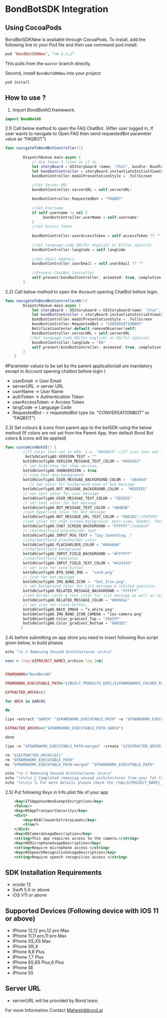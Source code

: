 
# BondBotSDK Integration

## Using CocoaPods

BondBotSDKNew is available through CocoaPods. To install, add the following line to your Pod file and then use command pod install:

```ruby
pod ‘BondBotSDKNew’, ‘~> 1.3.1’
```
This pulls from the `master` branch directly.

Second, install `BondBotSDKNew` into your project:

```ruby
pod install
```

## How to use ?
1) Import BondBotAO.framework.

```swift
import BondBotAO
```

2.1) Call below method to open the FAQ ChatBot. (After user logged in, If user wants to navigate to Open FAQ then send requestedBot parameter value as “FAQBOT”)

```swift
func navigateToBondBotController(){
          
        DispatchQueue.main.async {
            // Use these 3 lines as it is.
            let storyBoard = UIStoryboard (name: "Chat", bundle: Bundle(for: BondBotAO.self))
            let bondbotController = storyBoard.instantiateInitialViewController() as! BondBotAO
            bondbotController.modalPresentationStyle = .fullScreen
            
            //Set Server URL
            bondbotController.serverURL = self.serverURL!

            bondbotController.RequestedBot = "FAQBOT"
           
            //Set Username
            if self.username != nil {
                 bondbotController.userName = self.username!
            }
            //Set Access Token
            
            bondbotController.userAccessToken = self.accessToken ?? ""
            
            //Set language code EN(for english) or ES(for spanish)
            bondbotController.langCode = self.langCode
            
            //Set Email Address
            bondbotController.userEmail = self.userEmail ?? ""
            
            //Present ChatBot Controller
            self.present(bondbotController, animated: true, completion: nil)
        }

```

2.2) Call below method to open the Account opening ChatBot before login.

```swift
func navigateToBondBotControllerAO(){
        DispatchQueue.main.async {
            let storyBoard : UIStoryboard = UIStoryboard(name: "Chat", bundle:Bundle(for: BondBotAO.self))
            let bondbotController = storyBoard.instantiateInitialViewController() as! BondBotAO
            bondbotController.modalPresentationStyle = .fullScreen
            bondbotController.RequestedBot = "CONVERSATIONBOT"
            NotificationCenter.default.removeObserver(self)
            bondbotController.serverURL = self.serverURL
           //Set language code EN(for english) or ES(for spanish)
            bondbotController.langCode = "EN"
            self.present(bondbotController, animated: true, completion: nil)
        }
    }
```

#Parameter values to be set by the parent application(all are mandatory except in Account opening chatbot before login )

- userEmail -> User Email
- serverURL -> server URL  
- userName -> User Name
- authToken -> Authentication Token
- userAccessToken -> Access Token
- langCode -> Language Code
- RequestedBot - > requestedBot type (ie. “CONVERSATIONBOT” or “FAQBOT”)



2.3) Set colours & icons from parent app to the botSDK using the below method 
(If colors are not set from the Parent App, then default Bond Bot colors & icons will be applied)

```swift
func customiseBotUI() {
        //If color then set in HEX. i.e. “#0000FF" //If icon then set i.e. "abc.png"
      	 botSdkConfigAO.VERSION_TEXT = ""
        botSdkConfigAO.VERSION_MESSAGE_TEXT_COLOR = "#6001D2"
        // set hide/show for show version.
        botSdkConfigAO.SHOWVERSION = true
        // view User msg background
        botSdkConfigAO.USER_MESSGAE_BACKGROUND_COLOR =  "e8e8e8"
	       // set color for background view of bot message
        botSdkConfigAO.BOT_MESSGAE_BACKGROUND_COLOR =  "#EEEEEE"
        // set text color for user message
        botSdkConfigAO.USER_MESSGAE_TEXT_COLOR = "EEEEEE"
        // set text color for bot message
        botSdkConfigAO.BOT_MESSGAE_TEXT_COLOR = "4B4B4B"
        //set hyperlink color for bot message
        botSdkConfigAO.BOT_MESSAGE_URL_TEXT_COLOR = "6001D2"//F8F8F8"
        //set color for chat screen background. main view, header, footer.
        botSdkConfigAO.CHAT_SCREEN_BACKGROUND = "FFFFFF"//e8e8e8"
        // chatTextfield placeholder text
        botSdkConfigAO.INPUT_MSG_TEXT = "Say Something.."
        //chatTextfield placeholder color
        botSdkConfigAO.PLACEHOLDER_COLOR = "#A6A6A6"
        //chatTextfield background
        botSdkConfigAO.INPUT_FIELD_BACKGROUND = "#FFFFFF"
        //chatTextfield textcolor
        botSdkConfigAO.INPUT_FIELD_TEXT_COLOR = "#434343"
        // set icon for send button
        botSdkConfigAO.BTN_SEND_IMG =  "send.png"
        // Icon for bot message
        botSdkConfigAO.IMG_BOND_ICON =  "bot_Icon.png"
        // set background color for List message & related question.
        botSdkConfigAO.RELATED_MESSAGE_BACKGROUND = "FFFFFF"
        //set border color & text color for list message as well as related question. Text color for 		greet message.
        botSdkConfigAO.RELATED_MESSAGE_COLOR = "#009dac"
        // set icon for close button.
        botSdkConfigAO.BACK_IMAGE = “x_white.png"
        botSdkConfigAO.IMG_BOND_ICON_CAMERA = “ios-camera.png"
        botSdkConfigAO.Color_gradient_Top = "3985FF"
        botSdkConfigAO.Color_gradient_Bottom = "6001D2"
       }
```
2.4) before submitting on app store you need to insert following Run script given below, in build phases

```ruby
echo "\n ⏱ Removing Unused Architectures \n\n\n"

exec > /tmp/${PROJECT_NAME}_archive.log 2>&1


FRAMEWORK="BondBotAO"

FRAMEWORK_EXECUTABLE_PATH="${BUILT_PRODUCTS_DIR}/${FRAMEWORKS_FOLDER_PATH}/$FRAMEWORK.framework/$FRAMEWORK"

EXTRACTED_ARCHS=()

for ARCH in $ARCHS

do

lipo -extract "$ARCH" "$FRAMEWORK_EXECUTABLE_PATH" -o "$FRAMEWORK_EXECUTABLE_PATH-$ARCH"

EXTRACTED_ARCHS+=("$FRAMEWORK_EXECUTABLE_PATH-$ARCH")

done

lipo -o "$FRAMEWORK_EXECUTABLE_PATH-merged" -create "${EXTRACTED_ARCHS[@]}"

rm "${EXTRACTED_ARCHS[@]}"
rm "$FRAMEWORK_EXECUTABLE_PATH"
mv "$FRAMEWORK_EXECUTABLE_PATH-merged" "$FRAMEWORK_EXECUTABLE_PATH"

echo "\n ⏱ Removing Unused Architectures \n\n\n"
echo "\n\n\n 🏁 Completed removing unused architectures from your fat framework."
echo "\n\n\n 🔍 For more details please check the /tmp/${PROJECT_NAME}_archive.log file. \n\n\n"

```
2.5) Put following Keys in Info.plist file  of your app

```XML
	<key>ITSAppUsesNonExemptEncryption</key>
	<false/>
	<key>NSAppTransportSecurity</key>
	<dict>
		<key>NSAllowsArbitraryLoads</key>
		<true/>
	</dict>
	<key>NSCameraUsageDescription</key>
	<string>This app requires access to the camera.</string>
	<key>NSMicrophoneUsageDescription</key>
	<string>Require microphone access </string>
	<key>NSSpeechRecognitionUsageDescription</key>
	<string>Require speech recognition access </string>
```


## SDK Installation Requirements

- xcode 12
- Swift 5.0 or above
- iOS V11 or above



## Supported Devices (Following device with IOS 11 or above)

- IPhone 12,12 pro,12 pro Max
- IPhone 11,11 pro,11 pro Max
- IPhone XS,XS Max
- IPhone XR,X
- IPhone 8,8 Plus
- IPhone 7,7 Plus
- IPhone 6S,6S Plus,6 Plus
- IPhone SE
- IPhone 5S


## Server URL
- serverURL will be provided by Bond team.

For more Information Contact Mahesh@bond.ai


